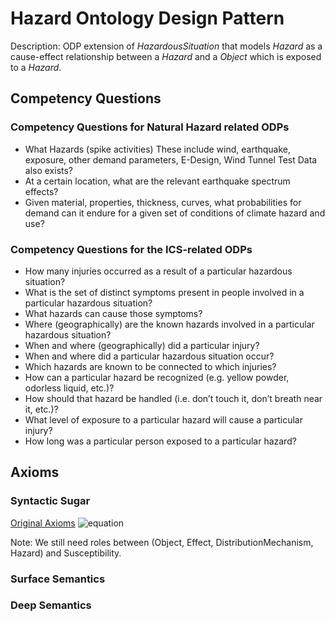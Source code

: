 # Hazard Ontology Design Pattern
Description:
ODP extension of *HazardousSituation* that models *Hazard* as a cause-effect relationship between a *Hazard* and a *Object* which is exposed to a *Hazard*.
## Competency Questions

### Competency Questions for Natural Hazard related ODPs
- What Hazards (spike activities) These include wind, earthquake, exposure, other demand parameters, E-Design, Wind Tunnel Test Data also exists?
- At a certain location, what are the relevant earthquake spectrum effects?
- Given material, properties, thickness, curves, what probabilities for demand can it endure for a given set of conditions of climate hazard and use?

### Competency Questions for the ICS-related ODPs
- How many injuries occurred as a result of a particular hazardous situation?
- What is the set of distinct symptoms present in people involved in a particular hazardous situation?
- What hazards can cause those symptoms?
- Where (geographically) are the known hazards involved in a particular hazardous situation?
- When and where (geographically) did a particular injury?
- When and where did a particular hazardous situation occur?
- Which hazards are known to be connected to which injuries?
- How can a particular hazard be recognized (e.g. yellow powder, odorless liquid, etc.)?
- How should that hazard be handled (i.e. don’t touch it, don’t breath near it, etc.)?
- What level of exposure to a particular hazard will cause a particular injury?
- How long was a particular person exposed to a particular hazard?

## Axioms

### Syntactic Sugar
[//]: # (Hazard \sqsubseteq \top)
[//]: # (Object \sqsubseteq \top)
[//]: # (Susceptibility \sqsubseteq \top)
[//]: # (CausalPotential \sqsubseteq \top)
[//]: # (DistributionMechanism \sqsubseteq \top)
[//]: # (Effect \sqsubseteq \top)
[Original Axioms](http://mathurl.com/h8h3swq)
![equation](http://mathurl.com/h8h3swq.png)

Note: We still need roles between (Object, Effect, DistributionMechanism, Hazard) and Susceptibility.
### Surface Semantics

### Deep Semantics
